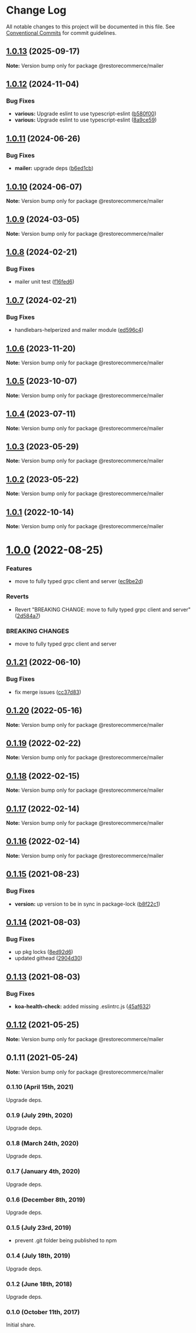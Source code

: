 # Change Log

All notable changes to this project will be documented in this file.
See [Conventional Commits](https://conventionalcommits.org) for commit guidelines.

## [1.0.13](https://github.com/restorecommerce/libs/compare/@restorecommerce/mailer@1.0.12...@restorecommerce/mailer@1.0.13) (2025-09-17)

**Note:** Version bump only for package @restorecommerce/mailer





## [1.0.12](https://github.com/restorecommerce/libs/compare/@restorecommerce/mailer@1.0.11...@restorecommerce/mailer@1.0.12) (2024-11-04)


### Bug Fixes

* **various:** Upgrade eslint to use typescript-eslint ([b580f00](https://github.com/restorecommerce/libs/commit/b580f00d5bd1d67c8fc1caabcb75ca3b6d12a83e))
* **various:** Upgrade eslint to use typescript-eslint ([8a9ce59](https://github.com/restorecommerce/libs/commit/8a9ce59edc0f8619bc13745462f9c59e4bb6c6ab))





## [1.0.11](https://github.com/restorecommerce/libs/compare/@restorecommerce/mailer@1.0.10...@restorecommerce/mailer@1.0.11) (2024-06-26)


### Bug Fixes

* **mailer:** upgrade deps ([b6ed1cb](https://github.com/restorecommerce/libs/commit/b6ed1cba08b2f41e9f8f79618c43cedf5b2ad66e))





## [1.0.10](https://github.com/restorecommerce/libs/compare/@restorecommerce/mailer@1.0.9...@restorecommerce/mailer@1.0.10) (2024-06-07)

**Note:** Version bump only for package @restorecommerce/mailer





## [1.0.9](https://github.com/restorecommerce/libs/compare/@restorecommerce/mailer@1.0.8...@restorecommerce/mailer@1.0.9) (2024-03-05)

**Note:** Version bump only for package @restorecommerce/mailer





## [1.0.8](https://github.com/restorecommerce/libs/compare/@restorecommerce/mailer@1.0.7...@restorecommerce/mailer@1.0.8) (2024-02-21)


### Bug Fixes

* mailer unit test ([f16fed6](https://github.com/restorecommerce/libs/commit/f16fed621816dd02244ebe0c76d735de358eaf9a))





## [1.0.7](https://github.com/restorecommerce/libs/compare/@restorecommerce/mailer@1.0.6...@restorecommerce/mailer@1.0.7) (2024-02-21)


### Bug Fixes

* handlebars-helperized and mailer module ([ed596c4](https://github.com/restorecommerce/libs/commit/ed596c487c3d750c50ad0f628650317fc00920a3))





## [1.0.6](https://github.com/restorecommerce/libs/compare/@restorecommerce/mailer@1.0.5...@restorecommerce/mailer@1.0.6) (2023-11-20)

**Note:** Version bump only for package @restorecommerce/mailer





## [1.0.5](https://github.com/restorecommerce/libs/compare/@restorecommerce/mailer@1.0.4...@restorecommerce/mailer@1.0.5) (2023-10-07)

**Note:** Version bump only for package @restorecommerce/mailer





## [1.0.4](https://github.com/restorecommerce/libs/compare/@restorecommerce/mailer@1.0.3...@restorecommerce/mailer@1.0.4) (2023-07-11)

**Note:** Version bump only for package @restorecommerce/mailer





## [1.0.3](https://github.com/restorecommerce/libs/compare/@restorecommerce/mailer@1.0.2...@restorecommerce/mailer@1.0.3) (2023-05-29)

**Note:** Version bump only for package @restorecommerce/mailer





## [1.0.2](https://github.com/restorecommerce/libs/compare/@restorecommerce/mailer@1.0.1...@restorecommerce/mailer@1.0.2) (2023-05-22)

**Note:** Version bump only for package @restorecommerce/mailer





## [1.0.1](https://github.com/restorecommerce/libs/compare/@restorecommerce/mailer@1.0.0...@restorecommerce/mailer@1.0.1) (2022-10-14)

**Note:** Version bump only for package @restorecommerce/mailer





# [1.0.0](https://github.com/restorecommerce/libs/compare/@restorecommerce/mailer@0.1.21...@restorecommerce/mailer@1.0.0) (2022-08-25)


### Features

* move to fully typed grpc client and server ([ec9be2d](https://github.com/restorecommerce/libs/commit/ec9be2daff0823e9ba440a2845b7b1a7f2d74b50))


### Reverts

* Revert "BREAKING CHANGE: move to fully typed grpc client and server" ([2d584a7](https://github.com/restorecommerce/libs/commit/2d584a709632ae608f595a2c836deabd34f671d9))


### BREAKING CHANGES

* move to fully typed grpc client and server





## [0.1.21](https://github.com/restorecommerce/libs/compare/@restorecommerce/mailer@0.1.20...@restorecommerce/mailer@0.1.21) (2022-06-10)


### Bug Fixes

* fix merge issues ([cc37d83](https://github.com/restorecommerce/libs/commit/cc37d8356df3b494af8c6af9e39304a49073301c))





## [0.1.20](https://github.com/restorecommerce/libs/compare/@restorecommerce/mailer@0.1.19...@restorecommerce/mailer@0.1.20) (2022-05-16)

**Note:** Version bump only for package @restorecommerce/mailer





## [0.1.19](https://github.com/restorecommerce/libs/compare/@restorecommerce/mailer@0.1.18...@restorecommerce/mailer@0.1.19) (2022-02-22)

**Note:** Version bump only for package @restorecommerce/mailer





## [0.1.18](https://github.com/restorecommerce/libs/compare/@restorecommerce/mailer@0.1.17...@restorecommerce/mailer@0.1.18) (2022-02-15)

**Note:** Version bump only for package @restorecommerce/mailer





## [0.1.17](https://github.com/restorecommerce/libs/compare/@restorecommerce/mailer@0.1.16...@restorecommerce/mailer@0.1.17) (2022-02-14)

**Note:** Version bump only for package @restorecommerce/mailer





## [0.1.16](https://github.com/restorecommerce/libs/compare/@restorecommerce/mailer@0.1.15...@restorecommerce/mailer@0.1.16) (2022-02-14)

**Note:** Version bump only for package @restorecommerce/mailer





## [0.1.15](https://github.com/restorecommerce/libs/compare/@restorecommerce/mailer@0.1.14...@restorecommerce/mailer@0.1.15) (2021-08-23)


### Bug Fixes

* **version:** up version to be in sync in package-lock ([b8f22c1](https://github.com/restorecommerce/libs/commit/b8f22c1268ee2af4beff7d88bda30f197896e3d2))





## [0.1.14](https://github.com/restorecommerce/libs/compare/@restorecommerce/mailer@0.1.13...@restorecommerce/mailer@0.1.14) (2021-08-03)


### Bug Fixes

* up pkg locks ([8ed92d6](https://github.com/restorecommerce/libs/commit/8ed92d613b9a095e4b5066056ac566e5dbcf1472))
* updated githead ([2904d30](https://github.com/restorecommerce/libs/commit/2904d30e5773dc8a87c01a08ff6481f99d692354))





## [0.1.13](https://github.com/restorecommerce/libs/compare/@restorecommerce/mailer@0.1.12...@restorecommerce/mailer@0.1.13) (2021-08-03)


### Bug Fixes

* **koa-health-check:** added missing .eslintrc.js ([45af632](https://github.com/restorecommerce/libs/commit/45af632955d2dd448e7a27f4e8c4b971412cd004))





## [0.1.12](https://github.com/restorecommerce/mailer/compare/@restorecommerce/mailer@0.1.11...@restorecommerce/mailer@0.1.12) (2021-05-25)

**Note:** Version bump only for package @restorecommerce/mailer





## 0.1.11 (2021-05-24)

**Note:** Version bump only for package @restorecommerce/mailer





### 0.1.10 (April 15th, 2021)

Upgrade deps.

### 0.1.9 (July 29th, 2020)

Upgrade deps.

### 0.1.8 (March 24th, 2020)

Upgrade deps.

### 0.1.7 (January 4th, 2020)

Upgrade deps.

### 0.1.6 (December 8th, 2019)

Upgrade deps.

### 0.1.5 (July 23rd, 2019)

- prevent .git folder being published to npm

### 0.1.4 (July 18th, 2019)

Upgrade deps.

### 0.1.2 (June 18th, 2018)

Upgrade deps.

### 0.1.0 (October 11th, 2017)

Initial share.
